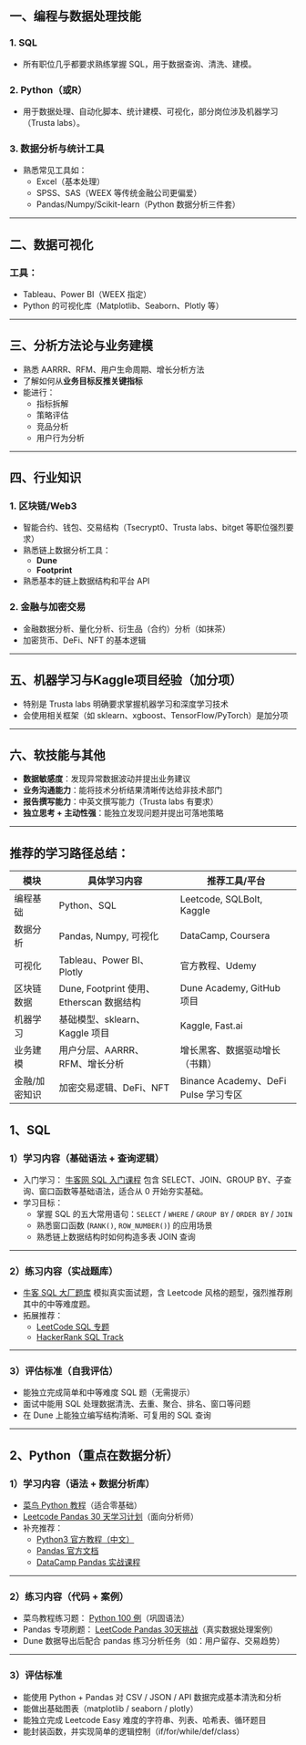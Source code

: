 ## 一、**编程与数据处理技能**

### 1. **SQL**

- 所有职位几乎都要求熟练掌握 SQL，用于数据查询、清洗、建模。

### 2. **Python（或R）**

- 用于数据处理、自动化脚本、统计建模、可视化，部分岗位涉及机器学习（Trusta labs）。

### 3. **数据分析与统计工具**

- 熟悉常见工具如：
  - Excel（基本处理）
  - SPSS、SAS（WEEX 等传统金融公司更偏爱）
  - Pandas/Numpy/Scikit-learn（Python 数据分析三件套）

------

## 二、**数据可视化**

### 工具：

- Tableau、Power BI（WEEX 指定）
- Python 的可视化库（Matplotlib、Seaborn、Plotly 等）

------

## 三、**分析方法论与业务建模**

- 熟悉 AARRR、RFM、用户生命周期、增长分析方法
- 了解如何从**业务目标反推关键指标**
- 能进行：
  - 指标拆解
  - 策略评估
  - 竞品分析
  - 用户行为分析

------

## 四、**行业知识**

### 1. **区块链/Web3**

- 智能合约、钱包、交易结构（Tsecrypt0、Trusta labs、bitget 等职位强烈要求）
- 熟悉链上数据分析工具：
  - **Dune**
  - **Footprint**
- 熟悉基本的链上数据结构和平台 API

### 2. **金融与加密交易**

- 金融数据分析、量化分析、衍生品（合约）分析（如抹茶）
- 加密货币、DeFi、NFT 的基本逻辑

------

## 五、**机器学习与Kaggle项目经验**（加分项）

- 特别是 Trusta labs 明确要求掌握机器学习和深度学习技术
- 会使用相关框架（如 sklearn、xgboost、TensorFlow/PyTorch）是加分项

------

## 六、**软技能与其他**

- **数据敏感度**：发现异常数据波动并提出业务建议
- **业务沟通能力**：能将技术分析结果清晰传达给非技术部门
- **报告撰写能力**：中英文撰写能力（Trusta labs 有要求）
- **独立思考 + 主动性强**：能独立发现问题并提出可落地策略

------

## 推荐的学习路径总结：

| 模块          | 具体学习内容                             | 推荐工具/平台                        |
| ------------- | ---------------------------------------- | ------------------------------------ |
| 编程基础      | Python、SQL                              | Leetcode, SQLBolt, Kaggle            |
| 数据分析      | Pandas, Numpy, 可视化                    | DataCamp, Coursera                   |
| 可视化        | Tableau、Power BI、Plotly                | 官方教程、Udemy                      |
| 区块链数据    | Dune, Footprint 使用、Etherscan 数据结构 | Dune Academy, GitHub 项目            |
| 机器学习      | 基础模型、sklearn、Kaggle 项目           | Kaggle, Fast.ai                      |
| 业务建模      | 用户分层、AARRR、RFM、增长分析           | 增长黑客、数据驱动增长（书籍）       |
| 金融/加密知识 | 加密交易逻辑、DeFi、NFT                  | Binance Academy、DeFi Pulse 学习专区 |



## 1、SQL

### 1）学习内容（基础语法 + 查询逻辑）

- 入门学习：
  [牛客网 SQL 入门课程](https://www.nowcoder.com/exam/oj?page=1&tab=SQL篇&topicId=199)
  包含 SELECT、JOIN、GROUP BY、子查询、窗口函数等基础语法，适合从 0 开始夯实基础。
- 学习目标：
  - 掌握 SQL 的五大常用语句：`SELECT` / `WHERE` / `GROUP BY` / `ORDER BY` / `JOIN`
  - 熟悉窗口函数 (`RANK()`, `ROW_NUMBER()`) 的应用场景
  - 熟悉链上数据结构时如何构造多表 JOIN 查询

------

### 2）练习内容（实战题库）

- [牛客 SQL 大厂题库](https://www.nowcoder.com/exam/oj?page=1&tab=SQL篇&topicId=375)
  模拟真实面试题，含 Leetcode 风格的题型，强烈推荐刷其中的中等难度题。
- 拓展推荐：
  - [LeetCode SQL 专题](https://leetcode.com/problemset/database/)
  - [HackerRank SQL Track](https://www.hackerrank.com/domains/tutorials/10-days-of-sql)

------

### 3）评估标准（自我评估）

- 能独立完成简单和中等难度 SQL 题（无需提示）
- 面试中能用 SQL 处理数据清洗、去重、聚合、排名、窗口等问题
- 在 Dune 上能独立编写结构清晰、可复用的 SQL 查询

------

## 2、Python（重点在数据分析）

### 1）学习内容（语法 + 数据分析库）

- [菜鸟 Python 教程](https://www.runoob.com/python/python-tutorial.html)（适合零基础）
- [Leetcode Pandas 30 天学习计划](https://leetcode.com/studyplan/30-days-of-pandas/)（面向分析师）
- 补充推荐：
  - [Python3 官方教程（中文）](https://docs.python.org/zh-cn/3/tutorial/)
  - [Pandas 官方文档](https://pandas.pydata.org/docs/)
  - [DataCamp Pandas 实战课程](https://www.datacamp.com/courses/pandas-foundations)

------

### 2）练习内容（代码 + 案例）

- 菜鸟教程练习题：
  [Python 100 例](https://www.runoob.com/python/python-100-examples.html)（巩固语法）
- Pandas 专项刷题：
  [LeetCode Pandas 30天挑战](https://leetcode.com/studyplan/30-days-of-pandas/)（真实数据处理案例）
- Dune 数据导出后配合 pandas 练习分析任务（如：用户留存、交易趋势）

------

### 3）评估标准

- 能使用 Python + Pandas 对 CSV / JSON / API 数据完成基本清洗和分析
- 能做出基础图表（matplotlib / seaborn / plotly）
- 能独立完成 Leetcode Easy 难度的字符串、列表、哈希表、循环题目
- 能封装函数，并实现简单的逻辑控制（if/for/while/def/class）